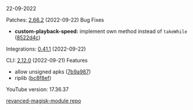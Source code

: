 22-09-2022

Patches:   [2.66.2](https://github.com/revanced/revanced-patches/compare/v2.66.1...v2.66.2) (2022-09-22)
 Bug Fixes
* **custom-playback-speed:** implement own method instead of `takeWhile` ([8522d4c](https://github.com/revanced/revanced-patches/commit/8522d4cd705118bf1108ec88bbed542a0cb15943))

Integrations:   [0.41.1](https://github.com/revanced/revanced-integrations/compare/v0.41.0...v0.41.1) (2022-09-22)

CLI:   [2.12.0](https://github.com/j-hc/revanced-cli/compare/v2.11.1...v2.12.0) (2022-09-21)
 Features
* allow unsigned apks ([7b9a987](https://github.com/j-hc/revanced-cli/commit/7b9a987ee68a0b39cd182c8f7954ce39ddc9567d))
* riplib ([bc8f8ef](https://github.com/j-hc/revanced-cli/commit/bc8f8efc3f943c7b71d3a6c5026e6abf5e3becec))


YouTube version: 17.36.37

[revanced-magisk-module repo](https://github.com/vuongvan/magisk-module)
